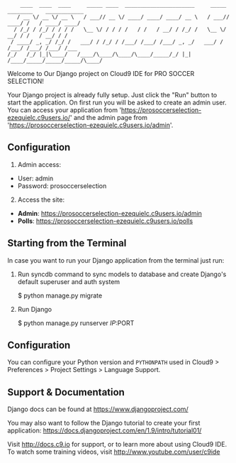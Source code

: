 ```
    ____  ____  ____     _____ ____  ______________________     _____ ________    ____________
   / __ \/ __ \/ __ \   / ___// __ \/ ____/ ____/ ____/ __ \   / ___// ____/ /   / ____/ ____/
  / /_/ / /_/ / / / /   \__ \/ / / / /   / /   / __/ / /_/ /   \__ \/ __/ / /   / __/ / /     
 / ____/ _, _/ /_/ /   ___/ / /_/ / /___/ /___/ /___/ _, _/   ___/ / /___/ /___/ /___/ /___ 
/_/   /_/ |_|\____/   /____/\____/\____/\____/_____/_/ |_|   /____/_____/_____/_____/\____/ 
```                                                                                                               

Welcome to Our Django project on Cloud9 IDE for PRO SOCCER SELECTION!

Your Django project is already fully setup. Just click the "Run" button to start
the application. On first run you will be asked to create an admin user. You can
access your application from 'https://prosoccerselection-ezequielc.c9users.io/' and the admin page from 
'https://prosoccerselection-ezequielc.c9users.io/admin'.

## Configuration

1) Admin access:
* User: admin
* Password: prosoccerselection

2) Access the site:
* **Admin**: https://prosoccerselection-ezequielc.c9users.io/admin
* **Polls**: https://prosoccerselection-ezequielc.c9users.io/polls

## Starting from the Terminal

In case you want to run your Django application from the terminal just run:

1) Run syncdb command to sync models to database and create Django's default superuser and auth system

    $ python manage.py migrate

2) Run Django

    $ python manage.py runserver $IP:$PORT
    
## Configuration

You can configure your Python version and `PYTHONPATH` used in
Cloud9 > Preferences > Project Settings > Language Support.

## Support & Documentation

Django docs can be found at https://www.djangoproject.com/

You may also want to follow the Django tutorial to create your first application:
https://docs.djangoproject.com/en/1.9/intro/tutorial01/

Visit http://docs.c9.io for support, or to learn more about using Cloud9 IDE.
To watch some training videos, visit http://www.youtube.com/user/c9ide
